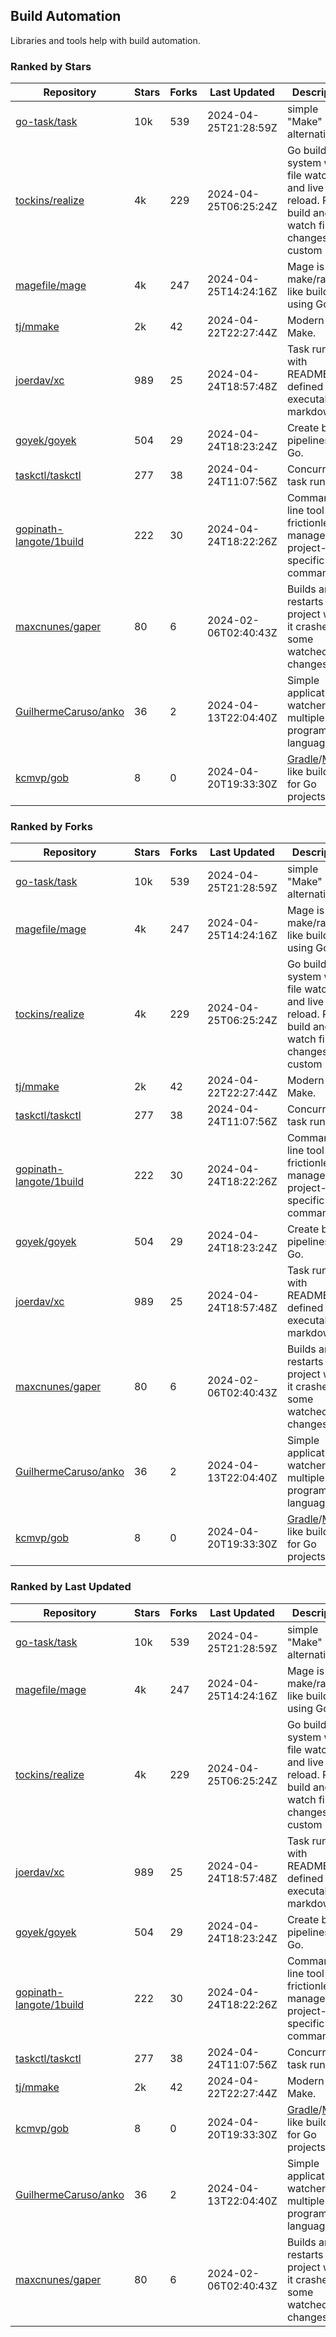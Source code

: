 ## Build Automation

Libraries and tools help with build automation.

### Ranked by Stars

| Repository | Stars | Forks | Last Updated | Description | 
|------------|-------|-------|--------------|-------------|
| [go-task/task](https://github.com/go-task/task) | 10k | 539 | 2024-04-25T21:28:59Z |  simple "Make" alternative. |
| [tockins/realize](https://github.com/tockins/realize) | 4k | 229 | 2024-04-25T06:25:24Z |  Go build a system with file watchers and live to reload. Run, build and watch file changes with custom paths. |
| [magefile/mage](https://github.com/magefile/mage) | 4k | 247 | 2024-04-25T14:24:16Z |  Mage is a make/rake-like build tool using Go. |
| [tj/mmake](https://github.com/tj/mmake) | 2k | 42 | 2024-04-22T22:27:44Z |  Modern Make. |
| [joerdav/xc](https://github.com/joerdav/xc) | 989 | 25 | 2024-04-24T18:57:48Z |  Task runner with README.md defined tasks, executable markdown. |
| [goyek/goyek](https://github.com/goyek/goyek) | 504 | 29 | 2024-04-24T18:23:24Z |  Create build pipelines in Go. |
| [taskctl/taskctl](https://github.com/taskctl/taskctl) | 277 | 38 | 2024-04-24T11:07:56Z |  Concurrent task runner. |
| [gopinath-langote/1build](https://github.com/gopinath-langote/1build) | 222 | 30 | 2024-04-24T18:22:26Z |  Command line tool to frictionlessly manage project-specific commands. |
| [maxcnunes/gaper](https://github.com/maxcnunes/gaper) | 80 | 6 | 2024-02-06T02:40:43Z |  Builds and restarts a Go project when it crashes or some watched file changes. |
| [GuilhermeCaruso/anko](https://github.com/GuilhermeCaruso/anko) | 36 | 2 | 2024-04-13T22:04:40Z |  Simple application watcher for multiple programming languages. |
| [kcmvp/gob](https://github.com/kcmvp/gob) | 8 | 0 | 2024-04-20T19:33:30Z |  [Gradle](https://docs.gradle.org/)/[Maven](https://maven.apache.org/) like build tool for Go projects. |

### Ranked by Forks

| Repository | Stars | Forks | Last Updated | Description | 
|------------|-------|-------|--------------|-------------|
| [go-task/task](https://github.com/go-task/task) | 10k | 539 | 2024-04-25T21:28:59Z |  simple "Make" alternative. |
| [magefile/mage](https://github.com/magefile/mage) | 4k | 247 | 2024-04-25T14:24:16Z |  Mage is a make/rake-like build tool using Go. |
| [tockins/realize](https://github.com/tockins/realize) | 4k | 229 | 2024-04-25T06:25:24Z |  Go build a system with file watchers and live to reload. Run, build and watch file changes with custom paths. |
| [tj/mmake](https://github.com/tj/mmake) | 2k | 42 | 2024-04-22T22:27:44Z |  Modern Make. |
| [taskctl/taskctl](https://github.com/taskctl/taskctl) | 277 | 38 | 2024-04-24T11:07:56Z |  Concurrent task runner. |
| [gopinath-langote/1build](https://github.com/gopinath-langote/1build) | 222 | 30 | 2024-04-24T18:22:26Z |  Command line tool to frictionlessly manage project-specific commands. |
| [goyek/goyek](https://github.com/goyek/goyek) | 504 | 29 | 2024-04-24T18:23:24Z |  Create build pipelines in Go. |
| [joerdav/xc](https://github.com/joerdav/xc) | 989 | 25 | 2024-04-24T18:57:48Z |  Task runner with README.md defined tasks, executable markdown. |
| [maxcnunes/gaper](https://github.com/maxcnunes/gaper) | 80 | 6 | 2024-02-06T02:40:43Z |  Builds and restarts a Go project when it crashes or some watched file changes. |
| [GuilhermeCaruso/anko](https://github.com/GuilhermeCaruso/anko) | 36 | 2 | 2024-04-13T22:04:40Z |  Simple application watcher for multiple programming languages. |
| [kcmvp/gob](https://github.com/kcmvp/gob) | 8 | 0 | 2024-04-20T19:33:30Z |  [Gradle](https://docs.gradle.org/)/[Maven](https://maven.apache.org/) like build tool for Go projects. |

### Ranked by Last Updated

| Repository | Stars | Forks | Last Updated | Description | 
|------------|-------|-------|--------------|-------------|
| [go-task/task](https://github.com/go-task/task) | 10k | 539 | 2024-04-25T21:28:59Z |  simple "Make" alternative. |
| [magefile/mage](https://github.com/magefile/mage) | 4k | 247 | 2024-04-25T14:24:16Z |  Mage is a make/rake-like build tool using Go. |
| [tockins/realize](https://github.com/tockins/realize) | 4k | 229 | 2024-04-25T06:25:24Z |  Go build a system with file watchers and live to reload. Run, build and watch file changes with custom paths. |
| [joerdav/xc](https://github.com/joerdav/xc) | 989 | 25 | 2024-04-24T18:57:48Z |  Task runner with README.md defined tasks, executable markdown. |
| [goyek/goyek](https://github.com/goyek/goyek) | 504 | 29 | 2024-04-24T18:23:24Z |  Create build pipelines in Go. |
| [gopinath-langote/1build](https://github.com/gopinath-langote/1build) | 222 | 30 | 2024-04-24T18:22:26Z |  Command line tool to frictionlessly manage project-specific commands. |
| [taskctl/taskctl](https://github.com/taskctl/taskctl) | 277 | 38 | 2024-04-24T11:07:56Z |  Concurrent task runner. |
| [tj/mmake](https://github.com/tj/mmake) | 2k | 42 | 2024-04-22T22:27:44Z |  Modern Make. |
| [kcmvp/gob](https://github.com/kcmvp/gob) | 8 | 0 | 2024-04-20T19:33:30Z |  [Gradle](https://docs.gradle.org/)/[Maven](https://maven.apache.org/) like build tool for Go projects. |
| [GuilhermeCaruso/anko](https://github.com/GuilhermeCaruso/anko) | 36 | 2 | 2024-04-13T22:04:40Z |  Simple application watcher for multiple programming languages. |
| [maxcnunes/gaper](https://github.com/maxcnunes/gaper) | 80 | 6 | 2024-02-06T02:40:43Z |  Builds and restarts a Go project when it crashes or some watched file changes. |


